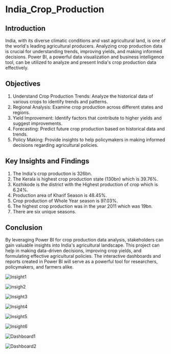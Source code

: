 # India_Crop_Production
## Introduction
India, with its diverse climatic conditions and vast agricultural land, is one of the world's leading agricultural producers. Analyzing crop production data is crucial for understanding trends, improving yields, and making informed decisions. Power BI, a powerful data visualization and business intelligence tool, can be utilized to analyze and present India's crop production data effectively.

## Objectives
1. Understand Crop Production Trends: Analyze the historical data of various crops to identify trends and patterns.
2. Regional Analysis: Examine crop production across different states and regions.
3. Yield Improvement: Identify factors that contribute to higher yields and suggest improvements.
4. Forecasting: Predict future crop production based on historical data and trends.
5. Policy Making: Provide insights to help policymakers in making informed decisions regarding agricultural policies.

## Key Insights and Findings
1. The India's crop production is 326bn.
2. The Kerala is highest crop production state (130bn) which is 39.76%.
3. Kozhikode is the district with the Highest production of crop which is 6.24%.
4. Production area of Kharif Season is 48.45%.
5. Crop production of Whole Year season is 97.03%.
6. The highest crop production was in the year 2011 which was 19bn.
7. There are six unique seasons.

## Conclusion
By leveraging Power BI for crop production data analysis, stakeholders can gain valuable insights into India's agricultural landscape. This project can help in making data-driven decisions, improving crop yields, and formulating effective agricultural policies. The interactive dashboards and reports created in Power BI will serve as a powerful tool for researchers, policymakers, and farmers alike.

![Insight1](https://github.com/ankit-7050/India_Crop_Production/assets/132135405/208207d1-9394-4a5e-a74c-aedc8c73cb2a)

![insigh2](https://github.com/ankit-7050/India_Crop_Production/assets/132135405/8690dd51-a556-4f31-99a2-a9d9e7e9f179)

![Insight3](https://github.com/ankit-7050/India_Crop_Production/assets/132135405/53cca13d-6283-4c9d-8e3d-b3d1b540969e)

![Insight4](https://github.com/ankit-7050/India_Crop_Production/assets/132135405/c13d30e6-1bc2-4314-93c9-0d6c5fb4af01)

![Insight5](https://github.com/ankit-7050/India_Crop_Production/assets/132135405/2dbb6783-ef7b-4358-a93f-24b2fbe82dba)

![Insight6](https://github.com/ankit-7050/India_Crop_Production/assets/132135405/bf056492-436b-4177-b9a7-91c80d3a8829)

![Dashboard1](https://github.com/ankit-7050/India_Crop_Production/assets/132135405/8ca5d194-eac6-4765-b5a7-c9a1c30cdad1)

![Dashboard2](https://github.com/ankit-7050/India_Crop_Production/assets/132135405/173ec9e8-4fc9-4e36-bb33-d26cb44180c8)
